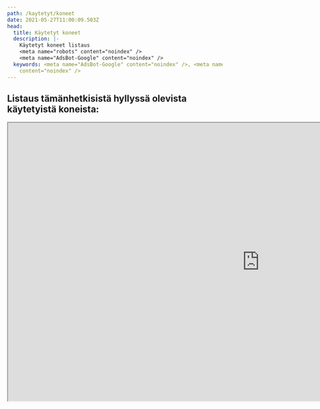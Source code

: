 ```yaml
---
path: /kaytetyt/koneet
date: 2021-05-27T11:00:09.503Z
head:
  title: Käytetyt koneet
  description: |-
    Käytetyt koneet listaus
    <meta name="robots" content="noindex" />
    <meta name="AdsBot-Google" content="noindex" />
  keywords: <meta name="AdsBot-Google" content="noindex" />, <meta name="robots"
    content="noindex" />
---
```

## Listaus tämänhetkisistä hyllyssä olevista käytetyistä koneista:

<iframe src="https://docs.google.com/spreadsheets/d/e/2PACX-1vQjIFdMirFmLlF7gQ1REsBAOOyojfBgp_yGSfSq3jKF8pXesUfvsbMxVpBhQ71KtjJ5RKkIvjyxAhrY/pubhtml?gid=0&amp;single=true&amp;widget=true&amp;headers=false" style="width:1175px; height:650px;"></iframe>